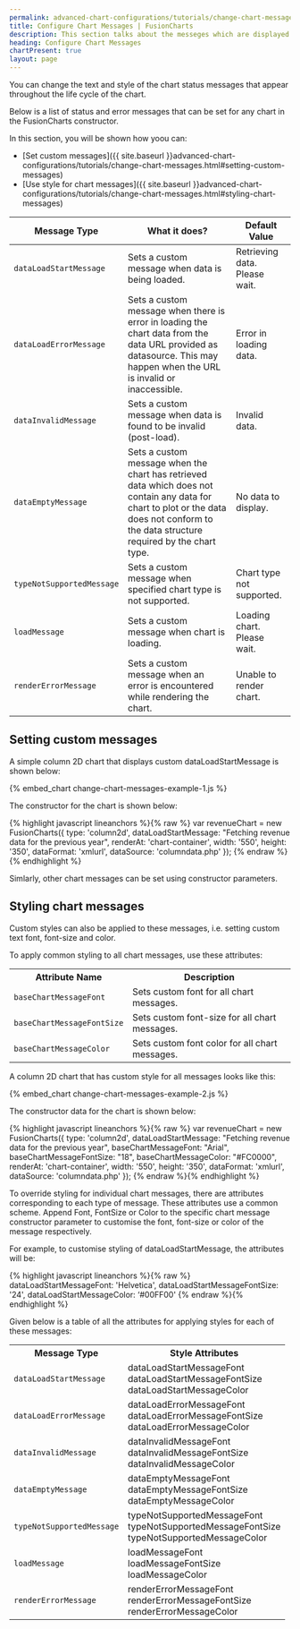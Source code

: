 ```yaml
---
permalink: advanced-chart-configurations/tutorials/change-chart-messages.html
title: Configure Chart Messages | FusionCharts
description: This section talks about the messeges which are displayed at the time of rendering of the chart. You can add cosmetics for those messages as well.
heading: Configure Chart Messages
chartPresent: true
layout: page
---
```


You can change the text and style of the chart status messages that appear throughout the life cycle of the chart.

Below is a list of status and error messages that can be set for any chart in the FusionCharts constructor.

In this section, you will be shown how yoou can:

* [Set custom messages]({{ site.baseurl }}advanced-chart-configurations/tutorials/change-chart-messages.html#setting-custom-messages)
* [Use style for chart messages]({{ site.baseurl }}advanced-chart-configurations/tutorials/change-chart-messages.html#styling-chart-messages)


<table>
    <thead>
  <tr>
    <th>Message Type</th>
    <th>What it does?</th>
    <th>Default Value</th>
  </tr>
</thead>
<tr>
    <td><code>dataLoadStartMessage</code></td>
    <td>Sets a custom message when data is being loaded.</td>
    <td>Retrieving data. Please wait.</td>
  </tr>
  <tr>
    <td><code>dataLoadErrorMessage</code></td>
    <td>Sets a custom message when there is error in loading the chart data from the data URL provided as datasource. This may happen when the URL is invalid or inaccessible.</td>
    <td>Error in loading data.</td>
  </tr>
  <tr>
    <td><code>dataInvalidMessage</code></td>
    <td>Sets a custom message when data is found to be invalid (post-load).</td>
    <td>Invalid data.</td>
  </tr>
  <tr>
    <td><code>dataEmptyMessage</code></td>
    <td>Sets a custom message when the chart has retrieved data which does not contain any data for chart to plot or the data does not conform to the data structure required by the chart type.</td>
    <td>No data to display.</td>
  </tr>
  <tr>
    <td><code>typeNotSupportedMessage</code></td>
    <td>Sets a custom message when specified chart type is not supported.</td>
    <td>Chart type not supported.</td>
  </tr>
  <tr>
    <td><code>loadMessage</code></td>
    <td>Sets a custom message when chart is loading.</td>
    <td>Loading chart. Please wait.</td>
  </tr>
  <tr>
    <td><code>renderErrorMessage</code></td>
    <td>Sets a custom message when an error is encountered while rendering the chart.</td>
    <td>Unable to render chart.</td>
  </tr>
</table>

## Setting custom messages

A simple column 2D chart that displays custom dataLoadStartMessage is shown below:

{% embed_chart change-chart-messages-example-1.js %}

The constructor for the chart is shown below:

{% highlight javascript lineanchors %}{% raw %}
	var revenueChart = new FusionCharts({
	    type: 'column2d',
	    dataLoadStartMessage: "Fetching revenue data for the previous year",
	    renderAt: 'chart-container',
	    width: '550',
	    height: '350',
	    dataFormat: 'xmlurl',
	    dataSource: 'columndata.php'
	});
{% endraw %}{% endhighlight %}

Simlarly, other chart messages can be set using constructor parameters.

## Styling chart messages

Custom styles can also be applied to these messages, i.e. setting custom text font, font-size and color.

To apply common styling to all chart messages, use these attributes:

<table >
<tr>
    <th>Attribute Name</th>
    <th>Description</th>
  </tr>
  <tr>
    <td><code>baseChartMessageFont</code></td>
    <td>Sets custom font for all chart messages.</td>
  </tr>
  <tr>
    <td><code>baseChartMessageFontSize</code></td>
    <td>Sets custom font-size for all chart messages.</td>
  </tr>
  <tr>
    <td><code>baseChartMessageColor</code></td>
    <td>Sets custom font color for all chart messages.</td>
  </tr>
</table>

A column 2D chart that has custom style for all messages looks like this:

{% embed_chart change-chart-messages-example-2.js %}


The constructor data for the chart is shown below:

{% highlight javascript lineanchors %}{% raw %}
	var revenueChart = new FusionCharts({
	    type: 'column2d',
	    dataLoadStartMessage: "Fetching revenue data for the previous year",
	    baseChartMessageFont: "Arial",
	    baseChartMessageFontSize: "18",
	    baseChartMessageColor: "#FC0000",
	    renderAt: 'chart-container',
	    width: '550',
	    height: '350',
	    dataFormat: 'xmlurl',
	    dataSource: 'columndata.php'
	});
{% endraw %}{% endhighlight %}

To override styling for individual chart messages, there are attributes corresponding to each type of message. These attributes use a common scheme. Append Font, FontSize or Color to the specific chart message constructor parameter to customise the font, font-size or color of the message respectively.

For example, to customise styling of dataLoadStartMessage, the attributes will be:

{% highlight javascript lineanchors %}{% raw %}
	dataLoadStartMessageFont: 'Helvetica',
	dataLoadStartMessageFontSize: '24',
	dataLoadStartMessageColor: ‘#00FF00'
{% endraw %}{% endhighlight %}


Given below is a table of all the attributes for applying styles for each of these messages:

<table>
  <tbody><tr>
    <th>Message Type</th>
    <th>Style Attributes</th>
  </tr>
  <tr>
    <td><code>dataLoadStartMessage</code></td>
    <td>dataLoadStartMessageFont<br>dataLoadStartMessageFontSize<br>dataLoadStartMessageColor</td>
  </tr>
  <tr>
    <td><code>dataLoadErrorMessage</code></td>
    <td>dataLoadErrorMessageFont<br>dataLoadErrorMessageFontSize<br>dataLoadErrorMessageColor</td>
  </tr>
  <tr>
    <td><code>dataInvalidMessage</code></td>
    <td>dataInvalidMessageFont<br>dataInvalidMessageFontSize<br>dataInvalidMessageColor</td>
  </tr>
  <tr>
    <td><code>dataEmptyMessage</code></td>
    <td>dataEmptyMessageFont<br>dataEmptyMessageFontSize<br>dataEmptyMessageColor</td>
  </tr>
  <tr>
    <td><code>typeNotSupportedMessage</code></td>
    <td>typeNotSupportedMessageFont<br>typeNotSupportedMessageFontSize<br>typeNotSupportedMessageColor</td>
  </tr>
  <tr>
    <td><code>loadMessage</code></td>
    <td>loadMessageFont<br>loadMessageFontSize<br>loadMessageColor</td>
  </tr>
  <tr>
    <td><code>renderErrorMessage</code></td>
    <td>renderErrorMessageFont<br>renderErrorMessageFontSize<br>renderErrorMessageColor</td>
  </tr>
</tbody></table>